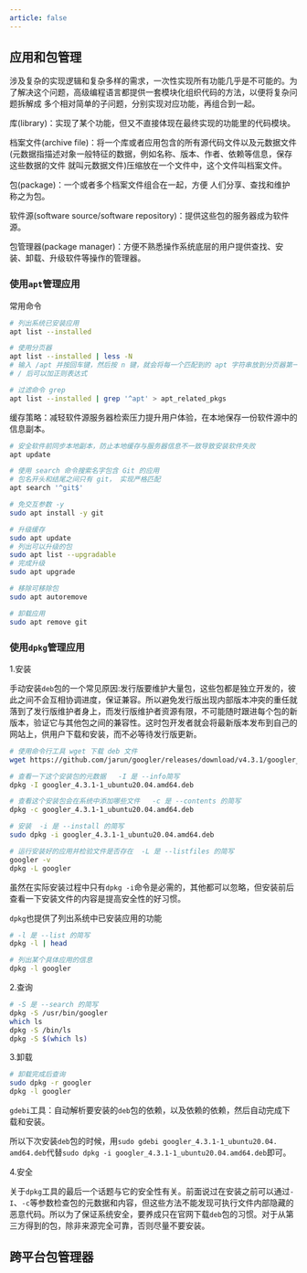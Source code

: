 ```yaml
---
article: false
---
```

## 应用和包管理

涉及复杂的实现逻辑和复杂多样的需求，一次性实现所有功能几乎是不可能的。为了解决这个问题，高级编程语言都提供一套模块化组织代码的方法，以便将复杂问题拆解成 多个相对简单的子问题，分别实现对应功能，再组合到一起。

库(library)：实现了某个功能，但又不直接体现在最终实现的功能里的代码模块。

档案文件(archive file)：将一个库或者应用包含的所有源代码文件以及元数据文件(元数据指描述对象一般特征的数据，例如名称、版本、作者、依赖等信息，保存这些数据的文件 就叫元数据文件)压缩放在一个文件中，这个文件叫档案文件。

包(package)：一个或者多个档案文件组合在一起，方便 人们分享、查找和维护称之为包。

软件源(software source/software repository)：提供这些包的服务器成为软件源。

包管理器(package manager)：方便不熟悉操作系统底层的用户提供查找、安装、卸载、升级软件等操作的管理器。

### 使用`apt`管理应用

常用命令

```bash
# 列出系统已安装应用
apt list --installed

# 使用分页器
apt list --installed | less -N
# 输入 /apt 并按回车键，然后按 n 键，就会将每一个匹配到的 apt 字符串放到分页器第一行
# / 后可以加正则表达式

# 过滤命令 grep
apt list --installed | grep '^apt' > apt_related_pkgs
```

缓存策略：减轻软件源服务器检索压力提升用户体验，在本地保存一份软件源中的信息副本。

```bash
# 安全软件前同步本地副本，防止本地缓存与服务器信息不一致导致安装软件失败
apt update

# 使用 search 命令搜索名字包含 Git 的应用
# 包名开头和结尾之间只有 git， 实现严格匹配
apt search '^git$'

# 免交互参数 -y
sudo apt install -y git

# 升级缓存
sudo apt update
# 列出可以升级的包
sudo apt list --upgradable
# 完成升级
sudo apt upgrade

# 移除可移除包
sudo apt autoremove

# 卸载应用
sudo apt remove git
```

### 使用`dpkg`管理应用

1.安装

手动安装`deb`包的一个常见原因:发行版要维护大量包，这些包都是独立开发的，彼此之间不会互相协调进度，保证兼容。所以避免发行版出现内部版本冲突的重任就落到了发行版维护者身上，而发行版维护者资源有限，不可能随时跟进每个包的新版本，验证它与其他包之间的兼容性。这时包开发者就会将最新版本发布到自己的网站上，供用户下载和安装，而不必等待发行版更新。

```bash
# 使用命令行工具 wget 下载 deb 文件
wget https://github.com/jarun/googler/releases/download/v4.3.1/googler_4.3.1-1_ubuntu20.04.amd64.deb

# 查看一下这个安装包的元数据   -I 是 --info简写
dpkg -I googler_4.3.1-1_ubuntu20.04.amd64.deb

# 查看这个安装包会在系统中添加哪些文件   -c 是 --contents 的简写
dpkg -c googler_4.3.1-1_ubuntu20.04.amd64.deb

# 安装  -i 是 --install 的简写
sudo dpkg -i googler_4.3.1-1_ubuntu20.04.amd64.deb

# 运行安装好的应用并检验文件是否存在  -L 是 --listfiles 的简写
googler -v
dpkg -L googler
```

虽然在实际安装过程中只有`dpkg -i`命令是必需的，其他都可以忽略，但安装前后查看一下安装文件的内容是提高安全性的好习惯。

`dpkg`也提供了列出系统中已安装应用的功能

```bash
# -l 是 --list 的简写
dpkg -l | head

# 列出某个具体应用的信息
dpkg -l googler
```

2.查询

```bash
# -S 是 --search 的简写
dpkg -S /usr/bin/googler
which ls
dpkg -S /bin/ls
dpkg -S $(which ls)
```

3.卸载

```bash
# 卸载完成后查询
sudo dpkg -r googler
dpkg -l googler
```

`gdebi`工具：自动解析要安装的`deb`包的依赖，以及依赖的依赖，然后自动完成下载和安装。

所以下次安装`deb`包的时候，用`sudo gdebi googler_4.3.1-1_ubuntu20.04. amd64.deb`代替`sudo dpkg -i googler_4.3.1-1_ubuntu20.04.amd64.deb`即可。

4.安全

关于`dpkg`工具的最后一个话题与它的安全性有关。前面说过在安装之前可以通过`-I`、`-c`等参数检查包的元数据和内容，但这些方法不能发现可执行文件内部隐藏的恶意代码。所以为了保证系统安全，要养成只在官网下载`deb`包的习惯。对于从第三方得到的包，除非来源完全可靠，否则尽量不要安装。

## 跨平台包管理器
